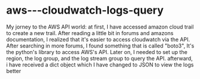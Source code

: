 # aws---cloudwatch-logs-query

My jorney to the AWS API world:
at first, I have accessed amazon cloud trail to create a new trail.
After reading a little bit in forums and amazons documentation, I realized that it's easier to access cloudwatch via the API.
After searching in more forums, I found something that is called "boto3",
It's the python's library to access AWS's API.
Later on, I needed to set up the region, the log group, and the log stream group to query the API.
afterward, i have received a dict object which I have changed to JSON to view the logs better
